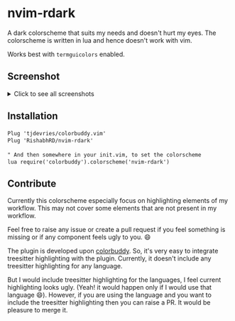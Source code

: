 # nvim-rdark

A dark colorscheme that suits my needs and doesn't hurt my eyes.
The colorscheme is written in lua and hence doesn't work with vim.

Works best with ``termguicolors`` enabled.


## Screenshot

<details>
<summary>Click to see all screenshots</summary>
<br>
<img src="./media/nvim-rdark-cpp.png">
<img src="./media/nvim-rdark-js.png">
<img src="./media/nvim-rdark-readme.png">
<img src="./media/nvim-rdark.png">
</details>


## Installation

```vim
Plug 'tjdevries/colorbuddy.vim'
Plug 'RishabhRD/nvim-rdark'

" And then somewhere in your init.vim, to set the colorscheme
lua require('colorbuddy').colorscheme('nvim-rdark')
```

## Contribute

Currently this colorscheme especially focus on highlighting elements of my
workflow. This may not cover some elements that are not present in my workflow.

Feel free to raise any issue or create a pull request if you feel something is
missing or if any component feels ugly to you. :smile:

The plugin is developed upon
[colorbuddy](https://github.com/tjdevries/colorbuddy).  So, it's very easy to
integrate treesitter highlighting with the plugin.  Currently, it doesn't
include any treesitter highlighting for any language.

But I would include treesitter highlighting for the languages, I feel current
highlighting looks ugly. (Yeah! it would happen only if I would use that
language :smile:). However, if you are using the language and you want to
include the treesitter highlighting then you can raise a PR. It would be
pleasure to merge it.

